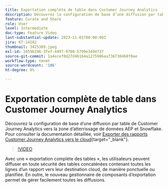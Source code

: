 ```yaml
---
title: Exportation complète de table dans Customer Journey Analytics
description: Découvrez la configuration de base d’une diffusion par table de Customer Journey Analytics vers la zone d’atterrissage de données AEP et Snowflake.
feature: Curate and Share
role: User
level: Intermediate
doc-type: Feature Video
last-substantial-update: 2023-11-01T00:00:00Z
jira: KT-14282
thumbnail: 3425389.jpeg
exl-id: 1659b296-3fef-4497-9700-5799e3494737
source-git-commit: 1a4ecef0d27d46164a1275906aaf36730468f0ae
workflow-type: tm+mt
source-wordcount: '106'
ht-degree: 0%

---
```


# Exportation complète de table dans Customer Journey Analytics

Découvrez la configuration de base d’une diffusion par table de Customer Journey Analytics vers la zone d’atterrissage de données AEP et Snowflake. Pour consulter la documentation détaillée, voir [Exporter des rapports Customer Journey Analytics vers le cloud](https://experienceleague.adobe.com/docs/analytics-platform/using/cja-workspace/export/export-cloud.html?lang=fr){target="_blank"}.

>[!VIDEO](https://video.tv.adobe.com/v/3425389/?learn=on)

Avec une « exportation complète des tables », les utilisateurs peuvent diffuser en toute sécurité des tables concaténées contenant toutes les lignes d’un rapport vers leur destination cloud, de manière ponctuelle ou planifiée.  En outre, le nouveau gestionnaire de composants d’exportation permet de gérer facilement toutes les diffusions.
